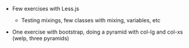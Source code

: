 - Few exercises with Less.js
	- Testing mixings, few classes with mixing, variables, etc

- One exercise with bootstrap, doing a pyramid with col-lg and col-xs (welp, three pyramids)
